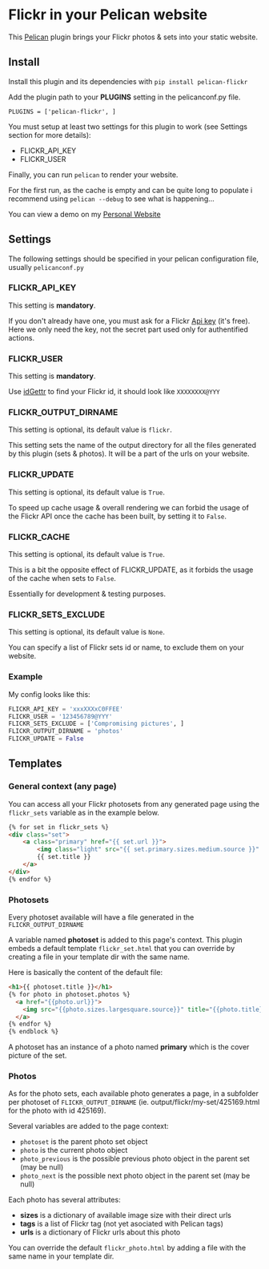 # Flickr in your Pelican website
This [Pelican] plugin brings your Flickr photos & sets into your static website.

## Install

Install this plugin and its dependencies with ```pip install pelican-flickr```

Add the plugin path to your **PLUGINS** setting in the pelicanconf.py file.
```
PLUGINS = ['pelican-flickr', ]
```
You must setup at least two settings for this plugin to work (see Settings section for more details):
 * FLICKR_API_KEY
 * FLICKR_USER

Finally, you can run ```pelican``` to render your website.

For the first run, as the cache is empty and can be quite long to populate i recommend using ```pelican --debug``` to see what is happening...

You can view a demo on my [Personal Website]

## Settings
The following settings should be specified in your pelican configuration file, usually ```pelicanconf.py```

### FLICKR_API_KEY
This setting is **mandatory**.

If you don't already have one, you must ask for a Flickr [Api key] (it's free). Here we only need the key, not the secret part used only for authentified actions.

### FLICKR_USER
This setting is **mandatory**.

Use [idGettr] to find your Flickr id, it should look like ```XXXXXXXX@YYY```

### FLICKR_OUTPUT_DIRNAME
This setting is optional, its default value is ```flickr```.

This setting sets the name of the output directory for all the files generated by this plugin (sets & photos). It will be a part of the urls on your website.

### FLICKR_UPDATE
This setting is optional, its default value is ```True```.

To speed up cache usage & overall rendering we can forbid the usage of the Flickr API once the cache has been built, by setting it to ```False```.

### FLICKR_CACHE
This setting is optional, its default value is ```True```.

This is a bit the opposite effect of FLICKR_UPDATE, as it forbids the usage of the cache when sets to ```False```. 

Essentially for development & testing purposes.

### FLICKR_SETS_EXCLUDE
This setting is optional, its default value is ```None```.

You can specify a list of Flickr sets id or name, to exclude them on your website.

### Example
My config looks like this:
```python
FLICKR_API_KEY = 'xxxXXXxC0FFEE'
FLICKR_USER = '123456789@YYY'
FLICKR_SETS_EXCLUDE = ['Compromising pictures', ]
FLICKR_OUTPUT_DIRNAME = 'photos'
FLICKR_UPDATE = False
```

## Templates

### General context (any page)
You can access all your Flickr photosets from any generated page using the ```flickr_sets``` variable as in the example below.
```html
{% for set in flickr_sets %}
<div class="set">
    <a class="primary" href="{{ set.url }}">
        <img class="light" src="{{ set.primary.sizes.medium.source }}" />
        {{ set.title }}
    </a>
</div>
{% endfor %}
```

### Photosets
Every photoset available will have a file generated in the ```FLICKR_OUTPUT_DIRNAME```

A variable named **photoset** is added to this page's context.
This plugin embeds a default template ```flickr_set.html``` that you can override by creating a file in your template dir with the same name.

Here is basically the content of the default file:
```html
<h1>{{ photoset.title }}</h1>
{% for photo in photoset.photos %}
  <a href="{{photo.url}}">
    <img src="{{photo.sizes.largesquare.source}}" title="{{photo.title}}" />
  </a>
{% endfor %}
{% endblock %}
```

A photoset has an instance of a photo named **primary** which is the cover picture of the set.

### Photos
As for the photo sets, each available photo generates a page, in a subfolder per photoset of ```FLICKR_OUTPUT_DIRNAME``` (ie. output/flickr/my-set/425169.html for the photo with id 425169).

Several variables are added to the page context:

 * ```photoset``` is the parent photo set object
 * ```photo``` is the current photo object
 * ```photo_previous``` is the possible previous photo object in the parent set (may be null)
 * ```photo_next``` is the possible next photo object in the parent set (may be null)

Each photo has several attributes:

 * **sizes** is a dictionary of available image size with their direct urls
 * **tags** is a list of Flickr tag (not yet asociated with Pelican tags)
 * **urls** is a dictionary of Flickr urls about this photo

You can override the default ```flickr_photo.html``` by adding a file with the same name in your template dir.

[Pelican]: http://getpelican.com
[Flickr]: http://flickr.com
[idGettr]: http://idgettr.com/(env)
[Api key]: https://www.flickr.com/services/apps/create/apply
[Personal Website]: http://bastien.abadie.me
